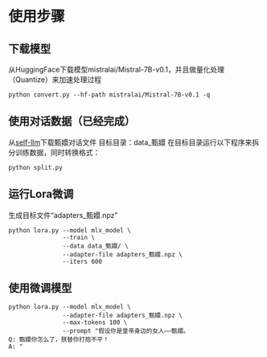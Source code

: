 # 使用步骤
## 下载模型
从HuggingFace下载模型mistralai/Mistral-7B-v0.1，并且做量化处理（Quantize）来加速处理过程
```console
python convert.py --hf-path mistralai/Mistral-7B-v0.1 -q
```

## 使用对话数据（已经完成）
从[self-llm](https://github.com/datawhalechina/self-llm/blob/master/dataset/huanhuan.json)下载甄嬛对话文件
目标目录：data_甄嬛
在目标目录运行以下程序来拆分训练数据，同时转换格式：
```console
python split.py
```

## 运行Lora微调
生成目标文件“adapters_甄嬛.npz”
```console
python lora.py --model mlx_model \
               --train \
               --data data_甄嬛/ \
               --adapter-file adapters_甄嬛.npz \
               --iters 600
```

## 使用微调模型
```console
python lora.py --model mlx_model \
               --adapter-file adapters_甄嬛.npz \
               --max-tokens 100 \
               --prompt "假设你是皇帝身边的女人——甄嬛。
Q: 甄嬛你怎么了，朕替你打抱不平！
A: "
```